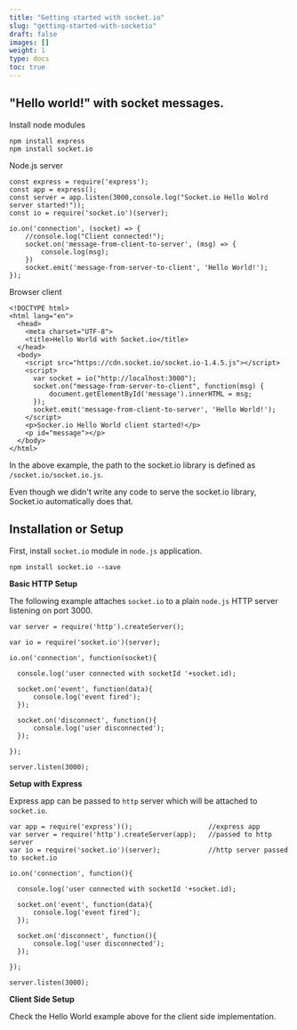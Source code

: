 ```yaml
---
title: "Getting started with socket.io"
slug: "getting-started-with-socketio"
draft: false
images: []
weight: 1
type: docs
toc: true
---
```


## "Hello world!" with socket messages.
Install node modules

    npm install express
    npm install socket.io

Node.js server

    const express = require('express'); 
    const app = express();
    const server = app.listen(3000,console.log("Socket.io Hello Wolrd server started!"));
    const io = require('socket.io')(server);
    
    io.on('connection', (socket) => {
        //console.log("Client connected!");
        socket.on('message-from-client-to-server', (msg) => {
            console.log(msg);
        })
        socket.emit('message-from-server-to-client', 'Hello World!');
    });

Browser client

    <!DOCTYPE html>
    <html lang="en">
      <head>
        <meta charset="UTF-8">
        <title>Hello World with Socket.io</title>
      </head>
      <body>
        <script src="https://cdn.socket.io/socket.io-1.4.5.js"></script>
        <script>
          var socket = io("http://localhost:3000");
          socket.on("message-from-server-to-client", function(msg) {
              document.getElementById('message').innerHTML = msg;
          });
          socket.emit('message-from-client-to-server', 'Hello World!');
        </script>
        <p>Socker.io Hello World client started!</p>
        <p id="message"></p>
      </body>
    </html>

In the above example, the path to the socket.io library is defined as `/socket.io/socket.io.js`.

Even though we didn't write any code to serve the socket.io library, Socket.io automatically does that.

## Installation or Setup
First, install `socket.io` module in `node.js` application.

    npm install socket.io --save

**Basic HTTP Setup**

The following example attaches `socket.io` to a plain `node.js` HTTP server listening on port 3000.

    var server = require('http').createServer();

    var io = require('socket.io')(server);

    io.on('connection', function(socket){

      console.log('user connected with socketId '+socket.id);

      socket.on('event', function(data){
          console.log('event fired');
      });

      socket.on('disconnect', function(){
          console.log('user disconnected');
      });

    });

    server.listen(3000);


**Setup with Express**

Express app can be passed to `http` server which will be attached to `socket.io`. 

    var app = require('express')();                   //express app
    var server = require('http').createServer(app);   //passed to http server
    var io = require('socket.io')(server);            //http server passed to socket.io
    
    io.on('connection', function(){

      console.log('user connected with socketId '+socket.id);

      socket.on('event', function(data){
          console.log('event fired');
      });

      socket.on('disconnect', function(){
          console.log('user disconnected');
      });

    });

    server.listen(3000);

**Client Side Setup**

Check the Hello World example above for the client side implementation.

